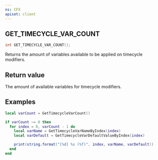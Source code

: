 ```yaml
---
ns: CFX
apiset: client
---
```

## GET_TIMECYCLE_VAR_COUNT

```c
int GET_TIMECYCLE_VAR_COUNT();
```

Returns the amount of variables available to be applied on timecycle modifiers.

## Return value
The amount of available variables for timecycle modifiers.

## Examples
```lua
local varCount = GetTimecycleVarCount()

if varCount ~= 0 then
  for index = 0, varCount - 1 do
    local varName = GetTimecycleVarNameByIndex(index)
    local varDefault = GetTimecycleVarDefaultValueByIndex(index)

    print(string.format("[%d] %s (%f)", index, varName, varDefault))
  end
end
```
